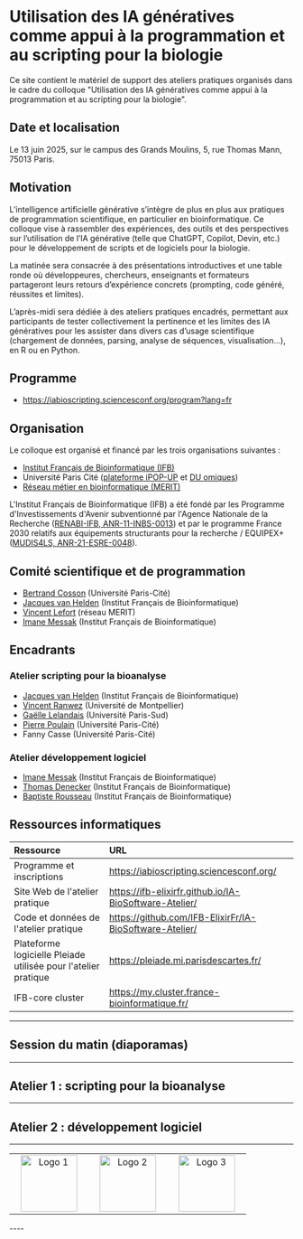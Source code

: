 # Utilisation des IA génératives comme appui à la programmation et au scripting pour la biologie

Ce site contient le matériel de support des ateliers pratiques organisés dans le cadre du colloque "Utilisation des IA génératives comme appui à la programmation et au scripting pour la biologie". 

## Date et localisation

Le 13 juin 2025, sur le campus des Grands Moulins, 5, rue Thomas Mann, 75013 Paris.

## Motivation

L’intelligence artificielle générative s’intègre de plus en plus aux pratiques de programmation scientifique, en particulier en bioinformatique. Ce colloque vise à rassembler des expériences, des outils et des perspectives sur l’utilisation de l’IA générative (telle que ChatGPT, Copilot, Devin, etc.) pour le développement de scripts et de logiciels pour la biologie.

La matinée sera consacrée à des présentations introductives et une table ronde où développeures, chercheurs, enseignants et  formateurs partageront leurs retours d’expérience concrets (prompting, code généré, réussites et limites).

L’après-midi sera dédiée à des ateliers pratiques encadrés, permettant aux participants de tester collectivement la pertinence et les limites des IA génératives pour les assister dans divers cas d’usage scientifique (chargement de données, parsing, analyse de séquences, visualisation…), en R ou en Python.

## Programme

- <https://iabioscripting.sciencesconf.org/program?lang=fr>

## Organisation

Le colloque est organisé et financé par les trois organisations suivantes : 

- [Institut Français de Bioinformatique (IFB)](https://www.france-bioinformatique.fr/)
- Université Paris Cité ([plateforme iPOP-UP](https://ipop.u-paris.fr/) et [DU omiques](https://ipop.u-paris.fr/duomiques/))
- [Réseau métier en bioinformatique (MERIT)](https://merit.cnrs.fr/)

L'Institut Français de Bioinformatique (IFB) a été fondé par les Programme d'Investissements d'Avenir subventionné par l'Agence Nationale de la Recherche ([RENABI-IFB, ANR-11-INBS-0013](https://anr.fr/ProjetIA-11-INBS-0013)) et par le programme France 2030 relatifs aux équipements structurants pour la recherche / EQUIPEX+ ([MUDIS4LS, ANR-21-ESRE-0048](https://anr.fr/ProjetIA-21-ESRE-0048)).

## Comité scientifique et de programmation

- [Bertrand Cosson](https://orcid.org/0000-0003-3401-7137) (Université Paris-Cité)
- [Jacques van Helden](https://orcid.org/0000-0002-8799-8584) (Institut Français de Bioinformatique)
- [Vincent Lefort](https://orcid.org/0000-0003-2864-4783) (réseau MERIT)
- [Imane Messak](https://orcid.org/0000-0002-1654-6652) (Institut Français de Bioinformatique)

## Encadrants

### Atelier scripting pour la bioanalyse

- [Jacques van Helden](https://orcid.org/0000-0002-8799-8584) (Institut Français de Bioinformatique)
- [Vincent Ranwez](https://orcid.org/0000-0002-9308-7541) (Université de Montpellier)
- [Gaëlle Lelandais](https://orcid.org/0000-0002-2842-6172) (Université Paris-Sud)
- [Pierre Poulain](https://orcid.org/0000-0003-4177-3619) (Université Paris-Cité)
- Fanny Casse (Université Paris-Cité)

### Atelier développement logiciel

- [Imane Messak](https://orcid.org/0000-0002-1654-6652) (Institut Français de Bioinformatique)
- [Thomas Denecker](https://orcid.org/0000-0003-1421-7641) (Institut Français de Bioinformatique)
- [Baptiste Rousseau](https://orcid.org/0009-0002-1723-2732) (Institut Français de Bioinformatique)

## Ressources informatiques

| Ressource | URL |
|:------------|:---------------------------------------|
| Programme et inscriptions  | <https://iabioscripting.sciencesconf.org/> |
| Site Web de l'atelier pratique | <https://ifb-elixirfr.github.io/IA-BioSoftware-Atelier/>
| Code et données de l'atelier pratique | <https://github.com/IFB-ElixirFr/IA-BioSoftware-Atelier/> |
| Plateforme logicielle Pleiade utilisée pour l'atelier pratique | <https://pleiade.mi.parisdescartes.fr/> |
| IFB-core cluster | <https://my.cluster.france-bioinformatique.fr/> |


----

## Session du matin (diaporamas)


----

## Atelier 1 : scripting pour la bioanalyse

----

## Atelier 2 : développement logiciel


----

<table border="0" cellpadding="0" style="width: 100%;" align=center>
  <tr>
    <td style="text-align: center; padding-right: 20px; padding-left: 20px;">
      <img src="https://github.com/user-attachments/assets/b7f41987-73a4-43e3-9b9b-aff05e7038ce" alt="Logo 1" height="100">
    </td  border="0">
    <td style="text-align: center; padding-right: 20px; padding-left: 20px;">
      <img src="https://github.com/user-attachments/assets/77da3f5b-3ccd-4498-a454-a58cbd3fdc16" alt="Logo 2" height="100">
    </td>
    <td style="text-align: center; padding-right: 20px; padding-left: 20px;">
      <img src="https://github.com/user-attachments/assets/30902549-ff37-4340-9e6a-baf6a0c6801c" alt="Logo 3" height="100">
    </td>
  </tr>
</table>
----
